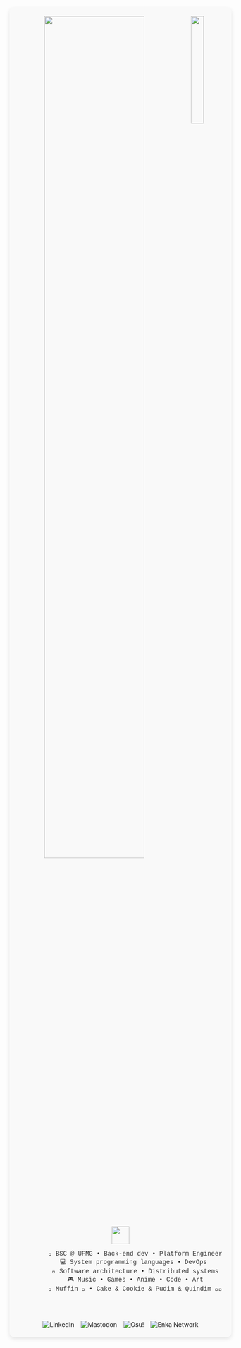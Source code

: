 <div align="center" style="background-color: #f9f9f9; border-radius: 10px; padding: 20px; box-shadow: 0 4px 10px rgba(0, 0, 0, 0.1);">
    <img src="https://github.com/innng/innng/assets/26755058/5e0ce0fb-c544-4f8c-a307-5849165746d0" width="25%" align="right" />
    <img src="https://readme-typing-svg.demolab.com?font=Inconsolata&weight=500&size=50&duration=4000&pause=300&color=A7A459&center=true&vCenter=true&multiline=true&repeat=false&random=false&width=1300&height=140&lines=Hello+hello;I'm+Ing%2C+a+tech+goblin+and+magical+girl+wannabe+%E2%9C%A9" width="70%" />
    <br><br>
    <img src="https://raw.githubusercontent.com/innng/innng/master/assets/kyubey.gif" height="40" />
    <pre style="font-family: 'Courier New', Courier, monospace; color: #333;">
        💼 BSC @ UFMG • Back-end dev • Platform Engineer
        💻 System programming languages • DevOps 
        📖 Software architecture • Distributed systems
        🎮 Music • Games • Anime • Code • Art
        🐾 Muffin 🐰 • Cake & Cookie & Pudim & Quindim 🐤🐥
    </pre>
    <br><br>
    <div style="display: flex; justify-content: center; gap: 15px;">
        <a href="http://linkedin.com/in/ingridrosselis" style="text-decoration: none;">
            <img src="https://img.shields.io/badge/linkedin-0a66c2" alt="LinkedIn" />
        </a>
        <a href="https://tech.lgbt/@innng" style="text-decoration: none;">
            <img src="https://img.shields.io/badge/mastodon-6364ff" alt="Mastodon" />
        </a>
        <a href="https://osu.ppy.sh/users/4606212" style="text-decoration: none;">
            <img src="https://img.shields.io/badge/osu!-ff66ab" alt="Osu!" />
        </a>
        <a href="https://enka.network/u/Inng/1A4HU1/10000069/1985924/" style="text-decoration: none;">
            <img src="https://img.shields.io/badge/enka.network-69899c" alt="Enka Network" />
        </a>
    </div>
</div>
